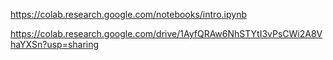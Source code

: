 https://colab.research.google.com/notebooks/intro.ipynb



https://colab.research.google.com/drive/1AyfQRAw6NhSTYtI3vPsCWi2A8VhaYXSn?usp=sharing
